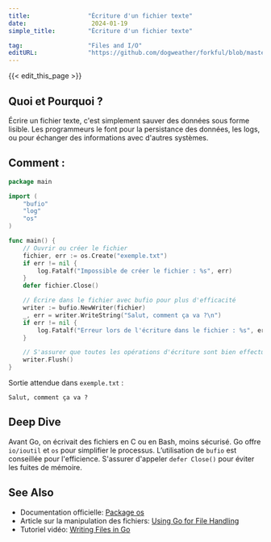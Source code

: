 ```yaml
---
title:                "Écriture d'un fichier texte"
date:                  2024-01-19
simple_title:         "Écriture d'un fichier texte"

tag:                  "Files and I/O"
editURL:              "https://github.com/dogweather/forkful/blob/master/content/fr/go/writing-a-text-file.md"
---
```


{{< edit_this_page >}}

## Quoi et Pourquoi ?

Écrire un fichier texte, c'est simplement sauver des données sous forme lisible. Les programmeurs le font pour la persistance des données, les logs, ou pour échanger des informations avec d'autres systèmes.

## Comment :

```go
package main

import (
    "bufio"
    "log"
    "os"
)

func main() {
    // Ouvrir ou créer le fichier
    fichier, err := os.Create("exemple.txt")
    if err != nil {
        log.Fatalf("Impossible de créer le fichier : %s", err)
    }
    defer fichier.Close()

    // Écrire dans le fichier avec bufio pour plus d'efficacité
    writer := bufio.NewWriter(fichier)
    _, err = writer.WriteString("Salut, comment ça va ?\n")
    if err != nil {
        log.Fatalf("Erreur lors de l'écriture dans le fichier : %s", err)
    }

    // S'assurer que toutes les opérations d'écriture sont bien effectuées
    writer.Flush()
}
```
Sortie attendue dans `exemple.txt` :
```
Salut, comment ça va ?
```

## Deep Dive

Avant Go, on écrivait des fichiers en C ou en Bash, moins sécurisé. Go offre `io/ioutil` et `os` pour simplifier le processus. L’utilisation de `bufio` est conseillée pour l'efficience. S'assurer d'appeler `defer Close()` pour éviter les fuites de mémoire.

## See Also

- Documentation officielle: [Package os](https://golang.org/pkg/os/)
- Article sur la manipulation des fichiers: [Using Go for File Handling](https://golangbot.com/read-files/)
- Tutoriel vidéo: [Writing Files in Go](https://www.youtube.com/watch?v=R0jVqeJ4FE0)
